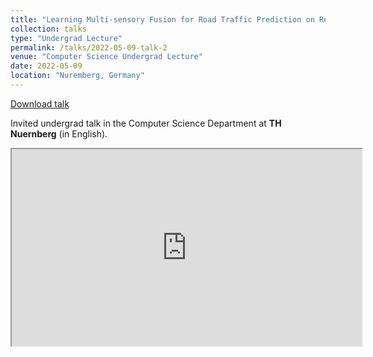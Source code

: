 ```yaml
---
title: "Learning Multi-sensory Fusion for Road Traffic Prediction on Resource-limited Devices"
collection: talks
type: "Undergrad Lecture"
permalink: /talks/2022-05-09-talk-2
venue: "Computer Science Undergrad Lecture"
date: 2022-05-09
location: "Nuremberg, Germany"
---
```


[Download talk](https://github.com/caxenie/cristianaxenie.github.io/raw/master/files/CristianAXENIE_Multimodal-Fusion_Traffic-Ctrl.pdf)

Invited undergrad talk in the Computer Science Department at **TH Nuernberg** (in English).

<iframe width="560" height="315" src="https://youtu.be/zmPS551hC0c"></iframe>
